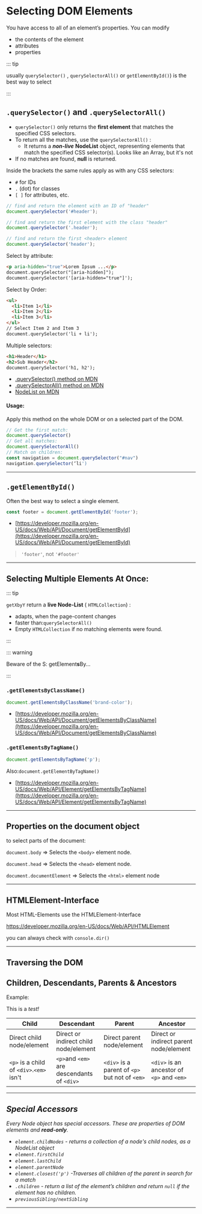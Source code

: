 # Selecting DOM Elements

You  have access to all of an element’s properties. You can modify

- the contents of the element 
- attributes 
- properties

::: tip

usually `querySelector()` , `querySelectorAll()` or `getElementById()`) is the best way to select

:::

##   `.querySelector()` and `.querySelectorAll()`

-  `querySelector()`  only returns the **first element** that matches the specified CSS selectors. 
-  To return all the matches, use the `querySelectorAll()` :
   - It returns a ***non-live*** **NodeList** object, representing elements that match the specified CSS selector(s).  Looks like an Array, but it's not
-  If no matches are found, **null** is returned.

Inside the brackets the same rules apply as with any CSS selectors:

- `#` for IDs
- `.​` (dot) for classes
- `[ ]` for attributes, etc.

```js
// find and return the element with an ID of "header"
document.querySelector('#header');

// find and return the first element with the class "header"
document.querySelector('.header');

// find and return the first <header> element
document.querySelector('header');
```

Select by attribute:

```html
<p aria-hidden="true">Lorem Ipsum ...</p>
document.querySelector("[aria-hidden]"); 
document.querySelector('[aria-hidden="true"]');
```

Select by Order:

```html
<ul>
  <li>Item 1</li>
  <li>Item 2</li>
  <li>Item 3</li>
</ul>
// Select Item 2 and Item 3
document.querySelector('li + li');
```

Multiple selectors:

```html
<h1>Header</h1>
<h2>Sub Header</h2>
document.querySelector('h1, h2');
```

- [.querySelector() method on MDN](https://developer.mozilla.org/en-US/docs/Web/API/Document/querySelector)
- [.querySelectorAll() method on MDN](https://developer.mozilla.org/en-US/docs/Web/API/Document/querySelectorAll)
- [NodeList on MDN](https://developer.mozilla.org/en-US/docs/Web/API/NodeList)

#### Usage:

Apply this method on the whole DOM or on a selected part of the DOM.

```js
// Get the first match:
document.querySelector() 
// Get all matches:
document.querySelectorAll()
// Match on children:
const navigation = document.querySelector("#nav") 
navigation.querySelector(‘li')
```

------

## `.getElementById()` 

Often the best way to select a single element.

```js
const footer = document.getElementById('footer');
```

- [https://developer.mozilla.org/en-US/docs/Web/API/Document/getElementById](https://developer.mozilla.org/en-US/docs/Web/API/Document/getElementById)

>  `'footer'`, not `'#footer'`

------

## Selecting Multiple Elements At Once: 

::: tip

`getXbyY` return a **live Node-List** ( `HTMLCollection`) :

- adapts, when the page-content changes 
- faster than:`querySelectorAll()` 
- Empty `HTMLCollection` if no matching elements were found. 

:::

::: warning

Beware of the S: getElement**s**By...

:::

### `.getElementsByClassName()`

```js
document.getElementsByClassName('brand-color');
```

- [https://developer.mozilla.org/en-US/docs/Web/API/Document/getElementsByClassName](https://developer.mozilla.org/en-US/docs/Web/API/Document/getElementsByClassName)

### `.getElementsByTagName()`

```js
document.getElementsByTagName('p');
```

Also:`document.getElementByTagName()`

- [https://developer.mozilla.org/en-US/docs/Web/API/Element/getElementsByTagName](https://developer.mozilla.org/en-US/docs/Web/API/Element/getElementsByTagName)

------

## Properties on the document object 

to select parts of the document:

`document.body` => Selects the `<body>` element node.

`document.head` => Selects the `<head>` element node.

`document.documentElement` => Selects the `<html>` element node

------

## HTMLElement-Interface

Most HTML-Elements use the HTMLElement-Interface

https://developer.mozilla.org/en-US/docs/Web/API/HTMLElement

you can always check with `console.dir()`

------

## Traversing the DOM

## Children, Descendants, Parents & Ancestors

Example:

<div>
	<p> 
		This is a <em>test!<em>
	</p>
</div>

| Child                                    | Descendant                                 | Parent                                         | Ancestor                                   |
| ---------------------------------------- | ------------------------------------------ | ---------------------------------------------- | ------------------------------------------ |
| Direct child node/element                | Direct or indirect child node/element      | Direct parent node/element                     | Direct or indirect parent node/element     |
| `<p>` is a child of `<div>`.`<em>` isn't | `<p>`and `<em>` are descendants of `<div>` | `<div>` is a parent of `<p>` but not of `<em>` | `<div>` is an ancestor of `<p>` and `<em>` |

------

## Special Accessors

Every Node object has special accessors. These are properties of DOM elements and ***read-only***.

- `element.childNodes` - returns a collection of a node's child nodes, as a NodeList object
- `element.firstChild` 
- `element.lastChild`
- `element.parentNode`
- `element.closest('p')` -Traverses all children of the parent in search for a match
- `.children` - return a list of the element’s children and return `null` if the element has no children.
- `previousSibling/nextSibling`

------

## 